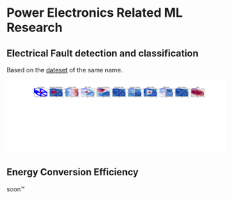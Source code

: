 # Power Electronics Related ML Research

## Electrical Fault detection and classification

Based on the [dateset](https://www.kaggle.com/datasets/esathyaprakash/electrical-fault-detection-and-classification) of the same name.

![](./plots/comparison.png)

## Energy Conversion Efficiency

soon™ 
